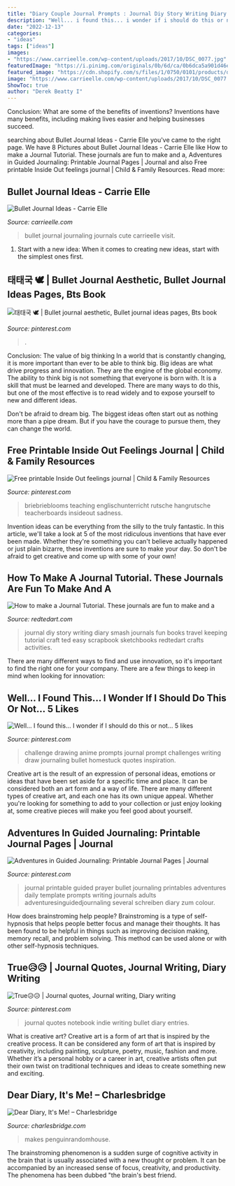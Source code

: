 ```yaml
---
title: "Diary Couple Journal Prompts : Journal Diy Story Writing Diary Smash Journals Fun Books Travel Keeping Tutorial Craft Ted Easy Scrapbook Sketchbooks Redtedart Crafts Activities"
description: "Well... i found this... i wonder if i should do this or not... 5 likes"
date: "2022-12-13"
categories:
- "ideas"
tags: ["ideas"]
images:
- "https://www.carrieelle.com/wp-content/uploads/2017/10/DSC_0077.jpg"
featuredImage: "https://i.pinimg.com/originals/0b/6d/ca/0b6dca5a901d46ecc267a39c0470ae43.jpg"
featured_image: "https://cdn.shopify.com/s/files/1/0750/0101/products/dear-diary-cvr_700x.jpg?v=1586790770"
image: "https://www.carrieelle.com/wp-content/uploads/2017/10/DSC_0077.jpg"
ShowToc: true
author: "Derek Beatty I"
---
```



Conclusion: What are some of the benefits of inventions?
Inventions have many benefits, including making lives easier and helping businesses succeed.

	

		
searching about Bullet Journal Ideas - Carrie Elle you've came to the right page. We have 8 Pictures about Bullet Journal Ideas - Carrie Elle like How to make a Journal Tutorial. These journals are fun to make and a, Adventures in Guided Journaling: Printable Journal Pages | Journal and also Free printable Inside Out feelings journal | Child &amp; Family Resources. Read more:
		
    
## Bullet Journal Ideas - Carrie Elle

<img loading=lazy src="https://www.carrieelle.com/wp-content/uploads/2017/10/DSC_0077.jpg" onerror="this.onerror=null;this.src='https://tse4.mm.bing.net/th?id=OIP.ju1Gfpy5rd28jhs-zRySiQHaJD&amp;pid=15.1';" alt="Bullet Journal Ideas - Carrie Elle">

_Source: carrieelle.com_

>bullet journal journaling journals cute carrieelle visit. 

	

1. Start with a new idea: When it comes to creating new ideas, start with the simplest ones first.

    
## 태태국 🕊 | Bullet Journal Aesthetic, Bullet Journal Ideas Pages, Bts Book

<img loading=lazy src="https://i.pinimg.com/originals/0b/6d/ca/0b6dca5a901d46ecc267a39c0470ae43.jpg" onerror="this.onerror=null;this.src='https://tse4.mm.bing.net/th?id=OIP.TqNSwo1f8NWNkRCTsNQkKQHaHP&amp;pid=15.1';" alt="태태국 🕊 | Bullet journal aesthetic, Bullet journal ideas pages, Bts book">

_Source: pinterest.com_

>. 

	

Conclusion: The value of big thinking
In a world that is constantly changing, it is more important than ever to be able to think big. Big ideas are what drive progress and innovation. They are the engine of the global economy.
The ability to think big is not something that everyone is born with. It is a skill that must be learned and developed. There are many ways to do this, but one of the most effective is to read widely and to expose yourself to new and different ideas.

Don't be afraid to dream big. The biggest ideas often start out as nothing more than a pipe dream. But if you have the courage to pursue them, they can change the world.

    
## Free Printable Inside Out Feelings Journal | Child &amp; Family Resources

<img loading=lazy src="https://i.pinimg.com/736x/9c/24/ce/9c24ce5106afbc3cd6aa13bcc4c362d8--therapy-tools-play-therapy.jpg?b=t" onerror="this.onerror=null;this.src='https://tse1.mm.bing.net/th?id=OIP.16Xb9r9sdGHSR5fj2rLO6wHaNK&amp;pid=15.1';" alt="Free printable Inside Out feelings journal | Child &amp; Family Resources">

_Source: pinterest.com_

>briebrieblooms teaching englischunterricht rutsche hangrutsche teacherboards insideout sadness. 

	

Invention ideas can be everything from the silly to the truly fantastic. In this article, we'll take a look at 5 of the most ridiculous inventions that have ever been made. Whether they're something you can't believe actually happened or just plain bizarre, these inventions are sure to make your day. So don't be afraid to get creative and come up with some of your own!

    
## How To Make A Journal Tutorial. These Journals Are Fun To Make And A

<img loading=lazy src="https://www.redtedart.com/wp-content/uploads/2016/07/How-to-make-a-Journal-Tutorial.-These-journals-are-fun-to-make-and-a-great-as-Smash-Books-Art-Journals-for-story-writing-sketckbooking-or-keeping-as-a-diary-Love-DIY-journals.jpg" onerror="this.onerror=null;this.src='https://tse2.mm.bing.net/th?id=OIP.RVctudlIYbrm0j_E0EaJrAHaJ3&amp;pid=15.1';" alt="How to make a Journal Tutorial. These journals are fun to make and a">

_Source: redtedart.com_

>journal diy story writing diary smash journals fun books travel keeping tutorial craft ted easy scrapbook sketchbooks redtedart crafts activities. 

	

There are many different ways to find and use innovation, so it's important to find the right one for your company. There are a few things to keep in mind when looking for innovation: 

    
## Well... I Found This... I Wonder If I Should Do This Or Not... 5 Likes

<img loading=lazy src="https://i.pinimg.com/736x/c4/89/1b/c4891baa52d0562d7c6b9f5d0f5ce568--drawing-challenge-art-challenge.jpg" onerror="this.onerror=null;this.src='https://tse2.mm.bing.net/th?id=OIP.Tdz9mBAqCDkClVzflAjN-AHaJl&amp;pid=15.1';" alt="Well... I found this... I wonder if I should do this or not... 5 likes">

_Source: pinterest.com_

>challenge drawing anime prompts journal prompt challenges writing draw journaling bullet homestuck quotes inspiration. 

	

Creative art is the result of an expression of personal ideas, emotions or ideas that have been set aside for a specific time and place. It can be considered both an art form and a way of life. There are many different types of creative art, and each one has its own unique appeal. Whether you're looking for something to add to your collection or just enjoy looking at, some creative pieces will make you feel good about yourself.

    
## Adventures In Guided Journaling: Printable Journal Pages | Journal

<img loading=lazy src="https://i.pinimg.com/736x/f5/c3/e1/f5c3e1b970c7779a324b4a54f5b117bc--prayer-journal-printable-bullet-journal-printables.jpg" onerror="this.onerror=null;this.src='https://tse4.mm.bing.net/th?id=OIP.iU6takkqEiuhG0V8oeZBRQHaJl&amp;pid=15.1';" alt="Adventures in Guided Journaling: Printable Journal Pages | Journal">

_Source: pinterest.com_

>journal printable guided prayer bullet journaling printables adventures daily template prompts writing journals adults adventuresinguidedjournaling several schreiben diary zum colour. 

	

How does brainstroming help people?
Brainstroming is a type of self-hypnosis that helps people better focus and manage their thoughts. It has been found to be helpful in things such as improving decision making, memory recall, and problem solving. This method can be used alone or with other self-hypnosis techniques.

    
## True😥😥 | Journal Quotes, Journal Writing, Diary Writing

<img loading=lazy src="https://i.pinimg.com/736x/86/40/a0/8640a005f8095b1d64bb27e5f9fa6931--indie-hipster.jpg" onerror="this.onerror=null;this.src='https://tse1.mm.bing.net/th?id=OIP.S3BzTU-2WaZZKG3y4cod7AHaJ5&amp;pid=15.1';" alt="True😥😥 | Journal quotes, Journal writing, Diary writing">

_Source: pinterest.com_

>journal quotes notebook indie writing bullet diary entries. 

	

What is creative art?
Creative art is a form of art that is inspired by the creative process. It can be considered any form of art that is inspired by creativity, including painting, sculpture, poetry, music, fashion and more. Whether it’s a personal hobby or a career in art, creative artists often put their own twist on traditional techniques and ideas to create something new and exciting.

    
## Dear Diary, It&#039;s Me! – Charlesbridge

<img loading=lazy src="https://cdn.shopify.com/s/files/1/0750/0101/products/dear-diary-cvr_700x.jpg?v=1586790770" onerror="this.onerror=null;this.src='https://tse1.mm.bing.net/th?id=OIP.gYUy2QH7xbe_wloEv7su8QHaKE&amp;pid=15.1';" alt="Dear Diary, It&#039;s Me! – Charlesbridge">

_Source: charlesbridge.com_

>makes penguinrandomhouse. 

	

The brainstroming phenomenon is a sudden surge of cognitive activity in the brain that is usually associated with a new thought or problem. It can be accompanied by an increased sense of focus, creativity, and productivity. The phenomena has been dubbed "the brain's best friend.

